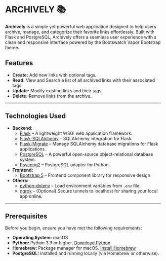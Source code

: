 # ARCHIVELY 📚

**Archively** is a simple yet powerful web application designed to help users archive, manage, and categorize their favorite links effortlessly. Built with Flask and PostgreSQL, Archively offers a seamless user experience with a clean and responsive interface powered by the Bootswatch Vapor Bootstrap theme.

## Features

- **Create:** Add new links with optional tags.
- **Read:** View and Search a list of all archived links with their associated tags.
- **Update:** Modify existing links and their tags.
- **Delete:** Remove links from the archive.
---

## Technologies Used

- **Backend:**
  - [Flask](https://flask.palletsprojects.com/) – A lightweight WSGI web application framework.
  - [Flask-SQLAlchemy](https://flask-sqlalchemy.palletsprojects.com/) – SQLAlchemy integration for Flask.
  - [Flask-Migrate](https://flask-migrate.readthedocs.io/) – Manage SQLAlchemy database migrations for Flask applications.
  - [PostgreSQL](https://www.postgresql.org/) – A powerful open-source object-relational database system.
  - [Psycopg2](https://www.psycopg.org/) – PostgreSQL adapter for Python.
- **Frontend:**
  - [Bootstrap 5](https://getbootstrap.com/) – Frontend component library for responsive design.
- **Others:**
  - [python-dotenv](https://github.com/theskumar/python-dotenv) – Load environment variables from `.env` file.
  - [ngrok](https://ngrok.com/) – (Optional) Secure tunnels to localhost for sharing your local app online.

---

## Prerequisites

Before you begin, ensure you have met the following requirements:

- **Operating System:** macOS
- **Python:** Python 3.9 or higher. [Download Python](https://www.python.org/downloads/)
- **Homebrew:** Package manager for macOS. [Install Homebrew](https://brew.sh/)
- **PostgreSQL:** Installed and running locally (via Homebrew or otherwise).

